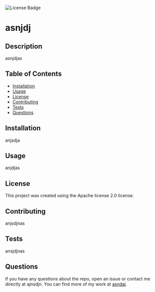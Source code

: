
![License Badge](https://img.shields.io/badge/license-Apachelicense2.0-blue)
# asnjdj
## Description  
asnjdjas
## Table of Contents  
  + [Installation](#installation)  
  + [Usage](#usage)  
  + [License](#license)  
  + [Contributing](#contributing)  
  + [Tests](#tests)  
  + [Questions](#questions)  
## Installation
anjsdja
## Usage
anjdjas

## License

This project was created using the Apache license 2.0 license.

## Contributing
anjsdjnas
## Tests
ansjdjnas
## Questions
If you have any questions about the repo, open an issue or contact me directly at ajnsdjn. You can find more of my work at [asndaj](https://github.com/asndaj).
